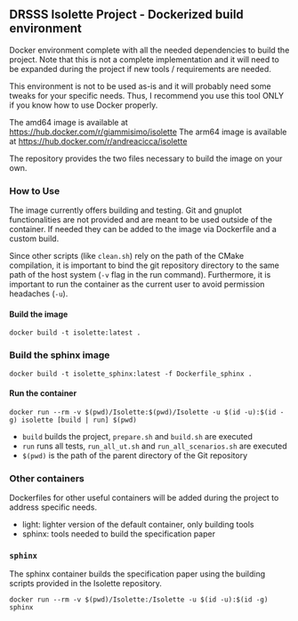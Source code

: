 ## DRSSS Isolette Project - Dockerized build environment

Docker environment complete with all the needed dependencies to build the project.
Note that this is not a complete implementation and it will need to be expanded during the project if new tools / requirements are needed.

This environment is not to be used as-is and it will probably need some tweaks for your specific needs.
Thus, I recommend you use this tool ONLY if you know how to use Docker properly.

The amd64 image is available at https://hub.docker.com/r/giammisimo/isolette
The arm64 image is available at https://hub.docker.com/r/andreacicca/isolette

The repository provides the two files necessary to build the image on your own.

### How to Use

The image currently offers building and testing.
Git and gnuplot functionalities are not provided and are meant to be used outside of the container. If needed they can be added to the image via Dockerfile and a custom build.

Since other scripts (like `clean.sh`) rely on the path of the CMake compilation, it is important to bind the git repository directory to the same path of the host system (`-v` flag in the run command).
Furthermore, it is important to run the container as the current user to avoid permission headaches (`-u`).

#### Build the image
```
docker build -t isolette:latest .
```

### Build the sphinx image
```
docker build -t isolette_sphinx:latest -f Dockerfile_sphinx .
```

#### Run the container
```
docker run --rm -v $(pwd)/Isolette:$(pwd)/Isolette -u $(id -u):$(id -g) isolette [build | run] $(pwd)
```
- `build` builds the project, `prepare.sh` and `build.sh` are executed
- `run` runs all tests, `run_all_ut.sh` and `run_all_scenarios.sh` are executed
- `$(pwd)` is the path of the parent directory of the Git repository

### Other containers
Dockerfiles for other useful containers will be added during the project to address specific needs.
- light: lighter version of the default container, only building tools
- sphinx: tools needed to build the specification paper

### `sphinx`
The sphinx container builds the specification paper using the building scripts provided in the Isolette repository.
```
docker run --rm -v $(pwd)/Isolette:/Isolette -u $(id -u):$(id -g) sphinx
```
